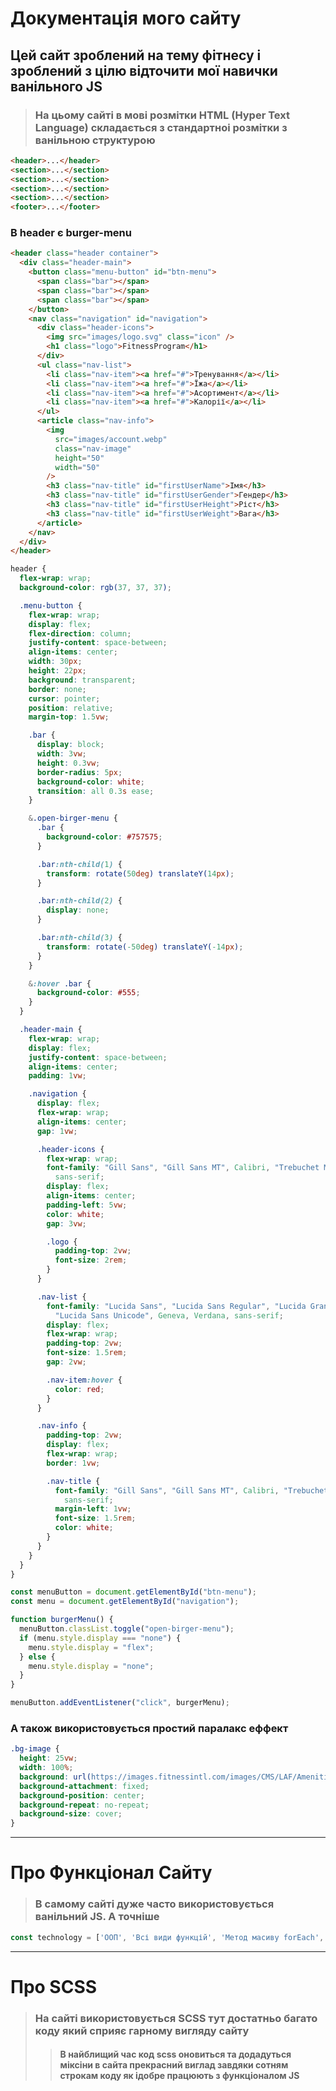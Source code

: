 # Документація мого сайту

## Цей сайт зроблений на тему фітнесу і зроблений з цілю відточити мої навички ванільного JS

> ### На цьому сайті в мові розмітки HTML (Hyper Text Language) складається з стандартноі розмітки з ванільною структурою

```html
<header>...</header>
<section>...</section>
<section>...</section>
<section>...</section>
<section>...</section>
<footer>...</footer>
```

### В header є burger-menu

```html
<header class="header container">
  <div class="header-main">
    <button class="menu-button" id="btn-menu">
      <span class="bar"></span>
      <span class="bar"></span>
      <span class="bar"></span>
    </button>
    <nav class="navigation" id="navigation">
      <div class="header-icons">
        <img src="images/logo.svg" class="icon" />
        <h1 class="logo">FitnessProgram</h1>
      </div>
      <ul class="nav-list">
        <li class="nav-item"><a href="#">Тренування</a></li>
        <li class="nav-item"><a href="#">Їжа</a></li>
        <li class="nav-item"><a href="#">Асортимент</a></li>
        <li class="nav-item"><a href="#">Калорії</a></li>
      </ul>
      <article class="nav-info">
        <img
          src="images/account.webp"
          class="nav-image"
          height="50"
          width="50"
        />
        <h3 class="nav-title" id="firstUserName">Імя</h3>
        <h3 class="nav-title" id="firstUserGender">Гендер</h3>
        <h3 class="nav-title" id="firstUserHeight">Ріст</h3>
        <h3 class="nav-title" id="firstUserWeight">Вага</h3>
      </article>
    </nav>
  </div>
</header>
```

```css
header {
  flex-wrap: wrap;
  background-color: rgb(37, 37, 37);

  .menu-button {
    flex-wrap: wrap;
    display: flex;
    flex-direction: column;
    justify-content: space-between;
    align-items: center;
    width: 30px;
    height: 22px;
    background: transparent;
    border: none;
    cursor: pointer;
    position: relative;
    margin-top: 1.5vw;

    .bar {
      display: block;
      width: 3vw;
      height: 0.3vw;
      border-radius: 5px;
      background-color: white;
      transition: all 0.3s ease;
    }

    &.open-birger-menu {
      .bar {
        background-color: #757575;
      }

      .bar:nth-child(1) {
        transform: rotate(50deg) translateY(14px);
      }

      .bar:nth-child(2) {
        display: none;
      }

      .bar:nth-child(3) {
        transform: rotate(-50deg) translateY(-14px);
      }
    }

    &:hover .bar {
      background-color: #555;
    }
  }

  .header-main {
    flex-wrap: wrap;
    display: flex;
    justify-content: space-between;
    align-items: center;
    padding: 1vw;

    .navigation {
      display: flex;
      flex-wrap: wrap;
      align-items: center;
      gap: 1vw;

      .header-icons {
        flex-wrap: wrap;
        font-family: "Gill Sans", "Gill Sans MT", Calibri, "Trebuchet MS",
          sans-serif;
        display: flex;
        align-items: center;
        padding-left: 5vw;
        color: white;
        gap: 3vw;

        .logo {
          padding-top: 2vw;
          font-size: 2rem;
        }
      }

      .nav-list {
        font-family: "Lucida Sans", "Lucida Sans Regular", "Lucida Grande",
          "Lucida Sans Unicode", Geneva, Verdana, sans-serif;
        display: flex;
        flex-wrap: wrap;
        padding-top: 2vw;
        font-size: 1.5rem;
        gap: 2vw;

        .nav-item:hover {
          color: red;
        }
      }

      .nav-info {
        padding-top: 2vw;
        display: flex;
        flex-wrap: wrap;
        border: 1vw;

        .nav-title {
          font-family: "Gill Sans", "Gill Sans MT", Calibri, "Trebuchet MS",
            sans-serif;
          margin-left: 1vw;
          font-size: 1.5rem;
          color: white;
        }
      }
    }
  }
}
```

```javascript
const menuButton = document.getElementById("btn-menu");
const menu = document.getElementById("navigation");

function burgerMenu() {
  menuButton.classList.toggle("open-birger-menu");
  if (menu.style.display === "none") {
    menu.style.display = "flex";
  } else {
    menu.style.display = "none";
  }
}

menuButton.addEventListener("click", burgerMenu);
```

### А також використовується простий паралакс еффект
>
```css
.bg-image {
  height: 25vw;
  width: 100%;
  background: url(https://images.fitnessintl.com/images/CMS/LAF/Amenities/blogimage.jpg);
  background-attachment: fixed;
  background-position: center;
  background-repeat: no-repeat;
  background-size: cover;
}
```

___
# Про Функціонал Сайту
> ### В самому сайті дуже часто використовується ванільний JS. А точніше 
>>
```js
const technology = ['ООП', 'Всі види функцій', 'Метод масиву forEach', 'Та достатньо непоганим створенням та шифруванням паролю', 'А також DOM' ]
```
>
___
# Про SCSS
> ### На сайті використовується SCSS тут достатньо багато коду який сприяє гарному вигляду сайту
>> #### В найблищий час код scss оновиться та додадуться міксіни в сайта прекрасний виглад завдяки сотням строкам коду як ідобре працюють з функціоналом JS